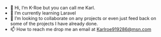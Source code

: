 - 👋 Hi, I’m K-Roe but you can call me Karl.
- 🌱 I’m currently learning Laravel
- 💞️ I’m looking to collaborate on any projects or even just feed back on some of the projects I have already done.
- 📫 How to reach me drop me an email at Karlroe919286@msn.com

<!---
K-Roe/K-Roe is a ✨ special ✨ repository because its `README.md` (this file) appears on your GitHub profile.
You can click the Preview link to take a look at your changes.
--->
